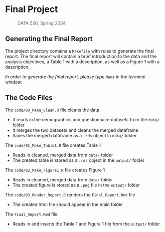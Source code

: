 # Final Project

>DATA 550, Spring 2024

## Generating the Final Report

The project directory contains a `Makefile` with rules to generate the final report. The final report will contain a brief introduction to the data and the analysis objectives, a Table 1 with a description, as well as a Figure 1 with a description.

*In order to generate the final report, please type `Make` in the terminal window.*

## The Code Files

The `code/00_Make_Clean.R` file cleans the data

  - It reads in the demographics and questionnaire datasets from the `data/` folder
  - It merges the two datasets and cleans the merged dataframe
  - Saves the merged dataframe as a `.rds` object in `data/` folder
  
The `code/01_Make_Table1.R` file creates Table 1

  - Reads in cleaned, merged data from `data/` folder
  - The created table is stored as a `.rds` object in the `output/` folder
  
The `code/02_Make_Figure1.R` file creates Figure 1

  - Reads in cleaned, merged data from `data/` folder
  - The created figure is stored as a `.png` file in the `output/` folder  
  
The `code/03_Render_Report.R` renders the `Final_Report.Rmd` file

  - The created html file should appear in the main folder
  
The `Final_Report.Rmd` file

  - Reads in and inserts the Table 1 and Figure 1 file from the `output/` folder

